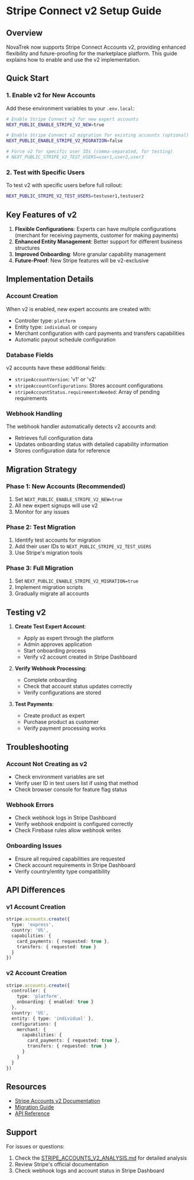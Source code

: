 # Stripe Connect v2 Setup Guide

## Overview

NovaTrek now supports Stripe Connect Accounts v2, providing enhanced flexibility and future-proofing for the marketplace platform. This guide explains how to enable and use the v2 implementation.

## Quick Start

### 1. Enable v2 for New Accounts

Add these environment variables to your `.env.local`:

```bash
# Enable Stripe Connect v2 for new expert accounts
NEXT_PUBLIC_ENABLE_STRIPE_V2_NEW=true

# Enable Stripe Connect v2 migration for existing accounts (optional)
NEXT_PUBLIC_ENABLE_STRIPE_V2_MIGRATION=false

# Force v2 for specific user IDs (comma-separated, for testing)
# NEXT_PUBLIC_STRIPE_V2_TEST_USERS=user1,user2,user3
```

### 2. Test with Specific Users

To test v2 with specific users before full rollout:

```bash
NEXT_PUBLIC_STRIPE_V2_TEST_USERS=testuser1,testuser2
```

## Key Features of v2

1. **Flexible Configurations**: Experts can have multiple configurations (merchant for receiving payments, customer for making payments)
2. **Enhanced Entity Management**: Better support for different business structures
3. **Improved Onboarding**: More granular capability management
4. **Future-Proof**: New Stripe features will be v2-exclusive

## Implementation Details

### Account Creation

When v2 is enabled, new expert accounts are created with:
- Controller type: `platform`
- Entity type: `individual` or `company`
- Merchant configuration with card payments and transfers capabilities
- Automatic payout schedule configuration

### Database Fields

v2 accounts have these additional fields:
- `stripeAccountVersion`: 'v1' or 'v2'
- `stripeAccountConfigurations`: Stores account configurations
- `stripeAccountStatus.requirementsNeeded`: Array of pending requirements

### Webhook Handling

The webhook handler automatically detects v2 accounts and:
- Retrieves full configuration data
- Updates onboarding status with detailed capability information
- Stores configuration data for reference

## Migration Strategy

### Phase 1: New Accounts (Recommended)
1. Set `NEXT_PUBLIC_ENABLE_STRIPE_V2_NEW=true`
2. All new expert signups will use v2
3. Monitor for any issues

### Phase 2: Test Migration
1. Identify test accounts for migration
2. Add their user IDs to `NEXT_PUBLIC_STRIPE_V2_TEST_USERS`
3. Use Stripe's migration tools

### Phase 3: Full Migration
1. Set `NEXT_PUBLIC_ENABLE_STRIPE_V2_MIGRATION=true`
2. Implement migration scripts
3. Gradually migrate all accounts

## Testing v2

1. **Create Test Expert Account**:
   - Apply as expert through the platform
   - Admin approves application
   - Start onboarding process
   - Verify v2 account created in Stripe Dashboard

2. **Verify Webhook Processing**:
   - Complete onboarding
   - Check that account status updates correctly
   - Verify configurations are stored

3. **Test Payments**:
   - Create product as expert
   - Purchase product as customer
   - Verify payment processing works

## Troubleshooting

### Account Not Creating as v2
- Check environment variables are set
- Verify user ID in test users list if using that method
- Check browser console for feature flag status

### Webhook Errors
- Check webhook logs in Stripe Dashboard
- Verify webhook endpoint is configured correctly
- Check Firebase rules allow webhook writes

### Onboarding Issues
- Ensure all required capabilities are requested
- Check account requirements in Stripe Dashboard
- Verify country/entity type compatibility

## API Differences

### v1 Account Creation
```typescript
stripe.accounts.create({
  type: 'express',
  country: 'US',
  capabilities: {
    card_payments: { requested: true },
    transfers: { requested: true }
  }
})
```

### v2 Account Creation
```typescript
stripe.accounts.create({
  controller: {
    type: 'platform',
    onboarding: { enabled: true }
  },
  country: 'US',
  entity: { type: 'individual' },
  configurations: {
    merchant: {
      capabilities: {
        card_payments: { requested: true },
        transfers: { requested: true }
      }
    }
  }
})
```

## Resources

- [Stripe Accounts v2 Documentation](https://docs.stripe.com/connect/accounts-v2/api)
- [Migration Guide](https://docs.stripe.com/connect/accounts-v2/migration)
- [API Reference](https://docs.stripe.com/api/accounts/create)

## Support

For issues or questions:
1. Check the [STRIPE_ACCOUNTS_V2_ANALYSIS.md](./STRIPE_ACCOUNTS_V2_ANALYSIS.md) for detailed analysis
2. Review Stripe's official documentation
3. Check webhook logs and account status in Stripe Dashboard